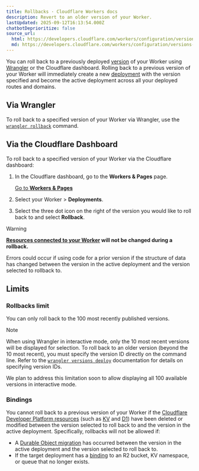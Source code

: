```yaml
---
title: Rollbacks · Cloudflare Workers docs
description: Revert to an older version of your Worker.
lastUpdated: 2025-09-12T16:13:54.000Z
chatbotDeprioritize: false
source_url:
  html: https://developers.cloudflare.com/workers/configuration/versions-and-deployments/rollbacks/
  md: https://developers.cloudflare.com/workers/configuration/versions-and-deployments/rollbacks/index.md
---
```


You can roll back to a previously deployed [version](https://developers.cloudflare.com/workers/configuration/versions-and-deployments/#versions) of your Worker using [Wrangler](https://developers.cloudflare.com/workers/wrangler/commands/#rollback) or the Cloudflare dashboard. Rolling back to a previous version of your Worker will immediately create a new [deployment](https://developers.cloudflare.com/workers/configuration/versions-and-deployments/#deployments) with the version specified and become the active deployment across all your deployed routes and domains.

## Via Wrangler

To roll back to a specified version of your Worker via Wrangler, use the [`wrangler rollback`](https://developers.cloudflare.com/workers/wrangler/commands/#rollback) command.

## Via the Cloudflare Dashboard

To roll back to a specified version of your Worker via the Cloudflare dashboard:

1. In the Cloudflare dashboard, go to the **Workers & Pages** page.

   [Go to **Workers & Pages**](https://dash.cloudflare.com/?to=/:account/workers-and-pages)

2. Select your Worker > **Deployments**.

3. Select the three dot icon on the right of the version you would like to roll back to and select **Rollback**.

Warning

**[Resources connected to your Worker](https://developers.cloudflare.com/workers/runtime-apis/bindings/) will not be changed during a rollback.**

Errors could occur if using code for a prior version if the structure of data has changed between the version in the active deployment and the version selected to rollback to.

## Limits

### Rollbacks limit

You can only roll back to the 100 most recently published versions.

Note

When using Wrangler in interactive mode, only the 10 most recent versions will be displayed for selection. To roll back to an older version (beyond the 10 most recent), you must specify the version ID directly on the command line. Refer to the [`wrangler versions deploy`](https://developers.cloudflare.com/workers/wrangler/commands/#versions-deploy) documentation for details on specifying version IDs.

We plan to address this limitation soon to allow displaying all 100 available versions in interactive mode.

### Bindings

You cannot roll back to a previous version of your Worker if the [Cloudflare Developer Platform resources](https://developers.cloudflare.com/workers/runtime-apis/bindings/) (such as [KV](https://developers.cloudflare.com/kv/) and [D1](https://developers.cloudflare.com/d1/)) have been deleted or modified between the version selected to roll back to and the version in the active deployment. Specifically, rollbacks will not be allowed if:

* A [Durable Object migration](https://developers.cloudflare.com/durable-objects/reference/durable-objects-migrations/) has occurred between the version in the active deployment and the version selected to roll back to.
* If the target deployment has a [binding](https://developers.cloudflare.com/workers/runtime-apis/bindings/) to an R2 bucket, KV namespace, or queue that no longer exists.
